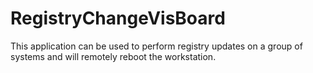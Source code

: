 RegistryChangeVisBoard
======================
This application can be used to perform registry updates on a group of systems and will remotely reboot the workstation. 
